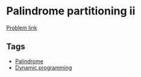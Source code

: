 # Palindrome partitioning ii

[Problem link](https://leetcode.com/problems/palindrome-partitioning-ii)

## Tags

* [Palindrome](/README.md#Palindrome)
* [Dynamic programming](/README.md#Dynamic_programming)
